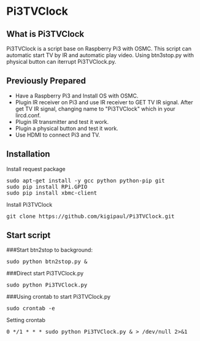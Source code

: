 # Pi3TVClock


## What is Pi3TVClock
Pi3TVClock is a script base on Raspberry Pi3 with OSMC.
This script can automatic start TV by IR and automatic play video.
Using btn3stop.py with physical button can iterrupt Pi3TVClock.py.


## Previously Prepared
  * Have a Raspberry Pi3 and Install OS with OSMC.
  * Plugin IR receiver on Pi3 and use IR receiver to GET TV IR signal.
    After get TV IR signal, changing name to "Pi3TVClock" which in your lircd.conf.
  * Plugin IR transmitter and test it work.
  * Plugin a physical button and test it work. 
  * Use HDMI to connect Pi3 and TV.


## Installation
Install request package
<pre>
sudo apt-get install -y gcc python python-pip git
sudo pip install RPi.GPIO
sudo pip install xbmc-client
</pre>

Install Pi3TVClock
<pre>git clone https://github.com/kigipaul/Pi3TVClock.git</pre>


## Start script
###Start btn2stop to background:
<pre>sudo python btn2stop.py &</pre>

###Direct start Pi3TVClock.py
<pre>sudo python Pi3TVClock.py</pre>

###Using crontab to start Pi3TVClock.py
<pre>sudo crontab -e</pre>
Setting crontab
<pre>0 */1 * * * sudo python Pi3TVClock.py & > /dev/null 2>&1 </pre>

